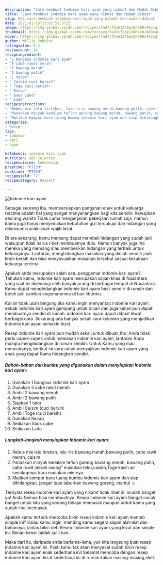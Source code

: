 ```yaml
---
description: "Cara membuat Indomie kari ayam yang nikmat dan Mudah Dibuat"
title: "Cara membuat Indomie kari ayam yang nikmat dan Mudah Dibuat"
slug: 933-cara-membuat-indomie-kari-ayam-yang-nikmat-dan-mudah-dibuat
date: 2021-01-18T11:02:51.572Z
image: https://img-global.cpcdn.com/recipes/fad7cfb3e1246ac0/680x482cq70/indomie-kari-ayam-foto-resep-utama.jpg
thumbnail: https://img-global.cpcdn.com/recipes/fad7cfb3e1246ac0/680x482cq70/indomie-kari-ayam-foto-resep-utama.jpg
cover: https://img-global.cpcdn.com/recipes/fad7cfb3e1246ac0/680x482cq70/indomie-kari-ayam-foto-resep-utama.jpg
author: Willie Robbins
ratingvalue: 3.4
reviewcount: 14
recipeingredient:
- "1 bungkus indomie kari ayam"
- "5 cabe rawit merah"
- "2 bawang merah"
- "2 bawang putih"
- "1 telor"
- " Caisim cuci bersih"
- " Toge cuci bersih"
- " Kecap"
- " Saos cabe"
- " Lada"
recipeinstructions:
- "Rebus mie lalu tiriskan, lalu iris bawang merah,bawang putih, cabe rawit merah, caisim"
- "Panaskan minyak kedalam teflon goreng bawang merah, bawang putih, cabe rawit merah oseng&#34; masukan telor,caisim,Toge kasih air secukupnya baru masukan mie nya"
- "Matikan kompor baru tuang bumbu indomie kari ayam dan siap dihidangkan, jangan lupa taburkan bawang goreng, mantul ☺"
categories:
- Resep
tags:
- indomie
- kari
- ayam

katakunci: indomie kari ayam 
nutrition: 203 calories
recipecuisine: Indonesian
preptime: "PT13M"
cooktime: "PT33M"
recipeyield: "2"
recipecategory: Dessert

---
```



![Indomie kari ayam](https://img-global.cpcdn.com/recipes/fad7cfb3e1246ac0/680x482cq70/indomie-kari-ayam-foto-resep-utama.jpg)

Sebagai seorang ibu, mempersiapkan panganan enak untuk keluarga tercinta adalah hal yang sangat menyenangkan bagi kita sendiri. Kewajiban seorang  wanita Tidak cuma mengerjakan pekerjaan rumah saja, namun kamu juga harus menyediakan kebutuhan gizi tercukupi dan hidangan yang dikonsumsi anak-anak wajib lezat.

Di era  sekarang, kamu memang dapat membeli hidangan yang sudah jadi walaupun tidak harus ribet membuatnya dulu. Namun banyak juga lho mereka yang memang mau memberikan hidangan yang terbaik untuk keluarganya. Lantaran, menghidangkan masakan yang diolah sendiri jauh lebih bersih dan bisa menyesuaikan masakan tersebut sesuai kesukaan keluarga tercinta. 



Apakah anda merupakan salah satu penggemar indomie kari ayam?. Tahukah kamu, indomie kari ayam merupakan sajian khas di Nusantara yang saat ini disenangi oleh banyak orang di berbagai tempat di Nusantara. Kamu dapat menghidangkan indomie kari ayam hasil sendiri di rumah dan boleh jadi camilan kegemaranmu di hari liburmu.

Kalian tidak usah bingung jika kamu ingin menyantap indomie kari ayam, sebab indomie kari ayam gampang untuk dicari dan juga kalian pun dapat membuatnya sendiri di rumah. indomie kari ayam dapat dibuat lewat berbagai cara. Sekarang ada banyak sekali cara kekinian yang menjadikan indomie kari ayam semakin lezat.

Resep indomie kari ayam pun mudah sekali untuk dibuat, lho. Anda tidak perlu capek-capek untuk memesan indomie kari ayam, lantaran Anda mampu menghidangkan di rumah sendiri. Untuk Kamu yang mau mencobanya, berikut ini cara untuk menyajikan indomie kari ayam yang enak yang dapat Kamu hidangkan sendiri.

<!--inarticleads1-->

##### Bahan-bahan dan bumbu yang digunakan dalam menyiapkan Indomie kari ayam:

1. Gunakan 1 bungkus indomie kari ayam
1. Gunakan 5 cabe rawit merah
1. Ambil 2 bawang merah
1. Ambil 2 bawang putih
1. Siapkan 1 telor
1. Ambil  Caisim (cuci bersih)
1. Ambil  Toge (cuci bersih)
1. Gunakan  Kecap
1. Sediakan  Saos cabe
1. Sediakan  Lada




<!--inarticleads2-->

##### Langkah-langkah menyiapkan Indomie kari ayam:

1. Rebus mie lalu tiriskan, lalu iris bawang merah,bawang putih, cabe rawit merah, caisim
1. Panaskan minyak kedalam teflon goreng bawang merah, bawang putih, cabe rawit merah oseng&#34; masukan telor,caisim,Toge kasih air secukupnya baru masukan mie nya
1. Matikan kompor baru tuang bumbu indomie kari ayam dan siap dihidangkan, jangan lupa taburkan bawang goreng, mantul ☺




Ternyata resep indomie kari ayam yang nikamt tidak ribet ini mudah banget ya! Anda Semua bisa membuatnya. Resep indomie kari ayam Sangat cocok banget untuk kita yang sedang belajar memasak maupun untuk kamu yang sudah lihai memasak.

Apakah kamu tertarik mencoba bikin resep indomie kari ayam mantab simple ini? Kalau kamu ingin, mending kamu segera siapin alat-alat dan bahannya, lantas bikin deh Resep indomie kari ayam yang lezat dan simple ini. Benar-benar taidak sulit kan. 

Maka dari itu, daripada anda berlama-lama, yuk kita langsung buat resep indomie kari ayam ini. Pasti kamu tak akan menyesal sudah bikin resep indomie kari ayam enak sederhana ini! Selamat mencoba dengan resep indomie kari ayam lezat sederhana ini di rumah kalian masing-masing,oke!.

